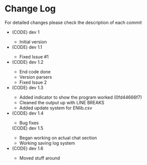 Change Log
==========
For detailed changes please check the description of each commit<br>
<ul>
<li>(CODE) dev 1</li>
<ul>
<li>Initial version</li>
</ul>
<li>(CODE) dev 1.1</li>
<ul>
<li>Fixed Issue #1</li>
</ul>
<li>(CODE) dev 1.2</li>
<ul>
<li>End code done</li>
<li>Version parsers</li>
<li>Fixed Issue 2</li>
</ul>
<li>(CODE) dev 1.3</li>
<ul>
<li>Added indicator to show the program worked (0fd44666f7)</li>
<li>Cleaned the output up with LINE BREAKS</li>
<li>Added update system for ENlib.csv</li>
</ul>
<li>(CODE) dev 1.4</li>
<ul>
<li>Bug fixes</li>
</ul
<li>(CODE) dev 1.5</li>
<ul>
<li>Began working on actual chat section</li>
<li>Working saving log system</li>
</ul>
<li>(CODE) dev 1.6</li>
<ul>
<li>Moved stuff around</li>
</ul>
</ul>